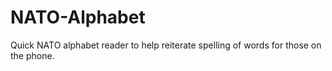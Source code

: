 # NATO-Alphabet
Quick NATO alphabet reader to help reiterate spelling of words for those on the phone.
